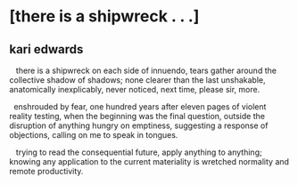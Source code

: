 # [there is a shipwreck . . .]
## kari edwards
   there is a shipwreck on each side of innuendo, tears gather around the
collective shadow of shadows; none clearer than the last unshakable,
anatomically inexplicably, never noticed, next time, please sir, more.


  enshrouded by fear, one hundred years after eleven pages of violent reality
testing, when the beginning was the final question, outside the disruption of
anything hungry on emptiness, suggesting a response of objections, calling on
me to speak in tongues.


   trying to read the consequential future, apply anything to anything;
knowing any application to the current materiality is wretched normality and
remote productivity.